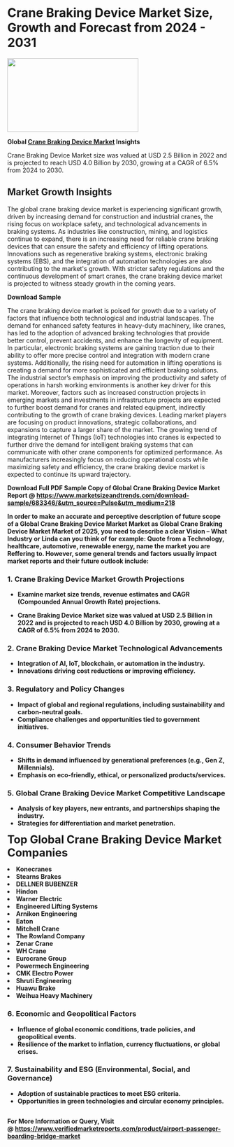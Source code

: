<H1>Crane Braking Device Market Size, Growth and Forecast from 2024 - 2031</H1><img class="aligncenter size-medium wp-image-584254" src="https://thirdeyenews.in/wp-content/uploads/2024/09/Global-Market-Research-300x168.jpeg" alt="" width="300" height="168" /><p><strong>Global&nbsp;<a href="https://www.marketsizeandtrends.com/download-sample/683346/&amp;utm_source=Pulse&amp;utm_medium=218">Crane Braking Device Market</a> Insights</strong></p><p>Crane Braking Device Market size was valued at USD 2.5 Billion in 2022 and is projected to reach USD 4.0 Billion by 2030, growing at a CAGR of 6.5% from 2024 to 2030.</p><p><h2>Market Growth Insights</h2> <p>The global crane braking device market is experiencing significant growth, driven by increasing demand for construction and industrial cranes, the rising focus on workplace safety, and technological advancements in braking systems. As industries like construction, mining, and logistics continue to expand, there is an increasing need for reliable crane braking devices that can ensure the safety and efficiency of lifting operations. Innovations such as regenerative braking systems, electronic braking systems (EBS), and the integration of automation technologies are also contributing to the market's growth. With stricter safety regulations and the continuous development of smart cranes, the crane braking device market is projected to witness steady growth in the coming years.</p> <p><strong>Download Sample</strong></p> <p>The crane braking device market is poised for growth due to a variety of factors that influence both technological and industrial landscapes. The demand for enhanced safety features in heavy-duty machinery, like cranes, has led to the adoption of advanced braking technologies that provide better control, prevent accidents, and enhance the longevity of equipment. In particular, electronic braking systems are gaining traction due to their ability to offer more precise control and integration with modern crane systems. Additionally, the rising need for automation in lifting operations is creating a demand for more sophisticated and efficient braking solutions. The industrial sector’s emphasis on improving the productivity and safety of operations in harsh working environments is another key driver for this market. Moreover, factors such as increased construction projects in emerging markets and investments in infrastructure projects are expected to further boost demand for cranes and related equipment, indirectly contributing to the growth of crane braking devices. Leading market players are focusing on product innovations, strategic collaborations, and expansions to capture a larger share of the market. The growing trend of integrating Internet of Things (IoT) technologies into cranes is expected to further drive the demand for intelligent braking systems that can communicate with other crane components for optimized performance. As manufacturers increasingly focus on reducing operational costs while maximizing safety and efficiency, the crane braking device market is expected to continue its upward trajectory. <p><strong></p><p><span class=""><strong>Download Full PDF Sample Copy of Global Crane Braking Device Market Report</strong> @ <a href="https://www.marketsizeandtrends.com/download-sample/683346/&amp;utm_source=Pulse&amp;utm_medium=218" target="_blank">https://www.marketsizeandtrends.com/download-sample/683346/&amp;utm_source=Pulse&amp;utm_medium=218</a></span></p><p>In order to make an accurate and perceptive description of future scope of a Global&nbsp;Crane Braking Device Market Market as Global&nbsp;Crane Braking Device Market Market of 2025, you need to describe a clear Vision &ndash; What Industry or Linda can you think of for example: Quote from a Technology, healthcare, automotive, renewable energy, name the market you are Reffering to. However, some general trends and factors usually impact market reports and their future outlook include:</p><h3>1.&nbsp;<strong>Crane Braking Device Market Growth Projections</strong></h3><ul><li>Examine market size trends, revenue estimates and CAGR (Compounded Annual Growth Rate) projections.</li><li><p>Crane Braking Device Market size was valued at USD 2.5 Billion in 2022 and is projected to reach USD 4.0 Billion by 2030, growing at a CAGR of 6.5% from 2024 to 2030.</p></li></ul><h3>2.&nbsp;<strong>Crane Braking Device Market Technological Advancements</strong></h3><ul><li>Integration of AI, IoT, blockchain, or automation in the industry.</li><li>Innovations driving cost reductions or improving efficiency.</li></ul><h3>3.&nbsp;<strong>Regulatory and Policy Changes</strong></h3><ul><li>Impact of global and regional regulations, including sustainability and carbon-neutral goals.</li><li>Compliance challenges and opportunities tied to government initiatives.</li></ul><h3>4.&nbsp;<strong>Consumer Behavior Trends</strong></h3><ul><li>Shifts in demand influenced by generational preferences (e.g., Gen Z, Millennials).</li><li>Emphasis on eco-friendly, ethical, or personalized products/services.</li></ul><h3>5.&nbsp;<strong>Global Crane Braking Device Market Competitive Landscape</strong></h3><ul><li>Analysis of key players, new entrants, and partnerships shaping the industry.</li><li>Strategies for differentiation and market penetration.</li></ul><p data-pm-slice="1 1 []"><span style="color: inherit; font-family: inherit; font-size: 25px;">Top Global Crane Braking Device Market Companies</span></p><div class="" data-test-id=""><p><li>Konecranes</li><li> Stearns Brakes</li><li> DELLNER BUBENZER</li><li> Hindon</li><li> Warner Electric</li><li> Engineered Lifting Systems</li><li> Arnikon Engineering</li><li> Eaton</li><li> Mitchell Crane</li><li> The Rowland Company</li><li> Zenar Crane</li><li> WH Crane</li><li> Eurocrane Group</li><li> Powermech Engineering</li><li> CMK Electro Power</li><li> Shruti Engineering</li><li> Huawu Brake</li><li> Weihua Heavy Machinery</li></p></div><h3>6.&nbsp;<strong>Economic and Geopolitical Factors</strong></h3><ul><li>Influence of global economic conditions, trade policies, and geopolitical events.</li><li>Resilience of the market to inflation, currency fluctuations, or global crises.</li></ul><h3>7.&nbsp;<strong>Sustainability and ESG (Environmental, Social, and Governance)</strong></h3><ul><li>Adoption of sustainable practices to meet ESG criteria.</li><li>Opportunities in green technologies and circular economy principles.</li></ul><h2><strong style="font-size: 14px;">For More Information or Query, Visit @&nbsp;</strong><a style="background-color: #ffffff; font-size: 14px;" href="https://www.marketsizeandtrends.com/report/crane-braking-device-market/" target="_blank">https://www.verifiedmarketreports.com/product/airport-passenger-boarding-bridge-market</a></h2>
